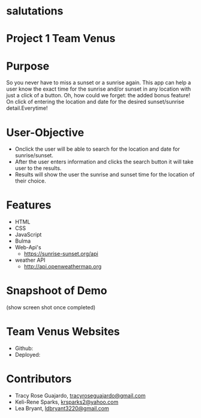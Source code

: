 # salutations
# Project 1 Team Venus

# Purpose 
So you never have to miss a sunset or a sunrise again. This app can help a user know the exact time for the sunrise and/or sunset in any location with just a click of a button. Oh, how could we forget: the added bonus feature! On click of entering the location and date for the desired sunset/sunrise detail.Everytime!  

# User-Objective 
-  Onclick the user will be able to search for the location and date for sunrise/sunset.
- After the user enters information and clicks the search button it will take user to the results. 
- Results will show the user the sunrise and sunset time for the location of their choice.  

# Features 
* HTML 
* CSS
* JavaScript
* Bulma 
* Web-Api's 
    - https://sunrise-sunset.org/api
* weather API
    - http://api.openweathermap.org 
    

# Snapshoot of Demo
(show screen shot once completed)

# Team Venus Websites 
* Github:
* Deployed:

# Contributors 
- Tracy Rose Guajardo, tracyroseguajardo@gmail.com
- Keli-Rene Sparks, krsparks2@yahoo.com
- Lea Bryant, ldbryant3220@gmail.com
